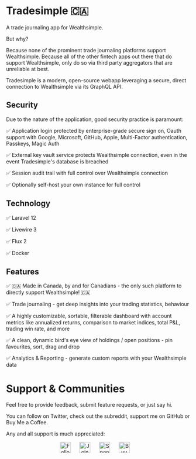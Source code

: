 # Tradesimple 🇨🇦 

A trade journaling app for Wealthsimple.

But why?

Because none of the prominent trade journaling platforms support Wealthsimple. Because all of the other fintech apps out there that do support Wealthsimple, only do so via third party aggregators that are unreliable at best.

Tradesimple is a modern, open-source webapp leveraging a secure, direct connection to Wealthsimple via its GraphQL API.

## Security

Due to the nature of the application, good security practice is paramount:

:white_check_mark: Application login protected by enterprise-grade secure sign on, Oauth support with Google, Microsoft, GitHub, Apple, Multi-Factor authentication, Passkeys, Magic Auth

:white_check_mark: External key vault service protects Wealthsimple connection, even in the event Tradesimple's database is breached

:white_check_mark: Session audit trail with full control over Wealthsimple connection

:white_check_mark: Optionally self-host your own instance for full control

## Technology

:white_check_mark: Laravel 12

:white_check_mark: Livewire 3

:white_check_mark: Flux 2

:white_check_mark: Docker

## Features

:white_check_mark: 🇨🇦 Made in Canada, by and for Canadians - the only such platform to directly support Wealthsimple! 🇨🇦

:white_check_mark: Trade journaling - get deep insights into your trading statistics, behaviour

:white_check_mark: A highly customizable, sortable, filterable dashboard with account metrics like annualized returns, comparison to market indices, total P&L, trading win rate, and more

:white_check_mark: A clean, dynamic bird's eye view of holdings / open positions - pin favourites, sort, drag and drop

:white_check_mark: Analytics & Reporting - generate custom reports with your Wealthsimple data

# Support & Communities

Feel free to provide feedback, submit feature requests, or just say hi.

You can follow on Twitter, check out the subreddit, support me on GitHub or Buy Me a Coffee.

Any and all support is much appreciated:

<div align="center">

[<img src="https://img.shields.io/twitter/follow/gomarcd?style=social" alt="Follow on Twitter" height="30" style="vertical-align: middle;">](https://twitter.com/gomarcd)
&nbsp;&nbsp;&nbsp;&nbsp;
[<img src="https://img.shields.io/reddit/subreddit-subscribers/ipnow?label=r%2Fipnow&labelColor=FF4500&color=FF4500&logoColor=ffffff&style=for-the-badge&logo=reddit" alt="Join r/ipnow on Reddit" height="30" style="vertical-align: middle;">](https://www.reddit.com/r/ipnow/)
&nbsp;&nbsp;&nbsp;&nbsp;
[<img src="https://img.shields.io/static/v1?label=Sponsor&message=%E2%9D%A4&logo=GitHub&color=%23fe8e86" alt="Sponsor on GitHub" height="30" style="vertical-align: middle;">](https://github.com/sponsors/gomarcd)
&nbsp;&nbsp;&nbsp;&nbsp;
[<img src="https://www.buymeacoffee.com/assets/img/custom_images/yellow_img.png" alt="Buy Me a Coffee" height="30" style="vertical-align: middle;">](https://www.buymeacoffee.com/gomarcd)
&nbsp;&nbsp;&nbsp;&nbsp;
</div>
